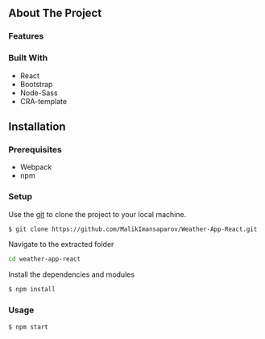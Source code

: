 <!-- ABOUT THE PROJECT -->
## About The Project


### Features

### Built With
- React
- Bootstrap
- Node-Sass
- CRA-template

## Installation
### Prerequisites
- Webpack 
- npm

### Setup
Use the [git](https://git-scm.com/downloads) to clone the project to your local machine.
```sh
$ git clone https://github.com/MalikImansaparov/Weather-App-React.git
```

Navigate to the extracted folder
```sh 
cd weather-app-react
```

Install the dependencies and modules
```sh
$ npm install
```

### Usage
```sh
$ npm start
```



